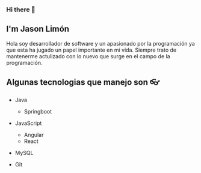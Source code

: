 ### Hi there 👋

## I'm Jason Limón 

Hola soy desarrollador de software y un apasionado por la programación ya que esta ha jugado un papel importante en mi vida. Siempre trato de mantenerme actulizado con lo nuevo que surge en el campo de la programación.

## Algunas tecnologias que manejo son :eyeglasses:
  - Java
    - Springboot
   
  - JavaScript
    - Angular
    - React
    
  - MySQL
  
  - Git
  
  

<!--
**JasonLimonB/JasonLimonB** is a ✨ _special_ ✨ repository because its `README.md` (this file) appears on your GitHub profile.

Here are some ideas to get you started:

- 🔭 I’m currently working on ...
- 🌱 I’m currently learning ...
- 👯 I’m looking to collaborate on ...
- 🤔 I’m looking for help with ...
- 💬 Ask me about ...
- 📫 How to reach me: ...
- 😄 Pronouns: ...
- ⚡ Fun fact: ...
-->
